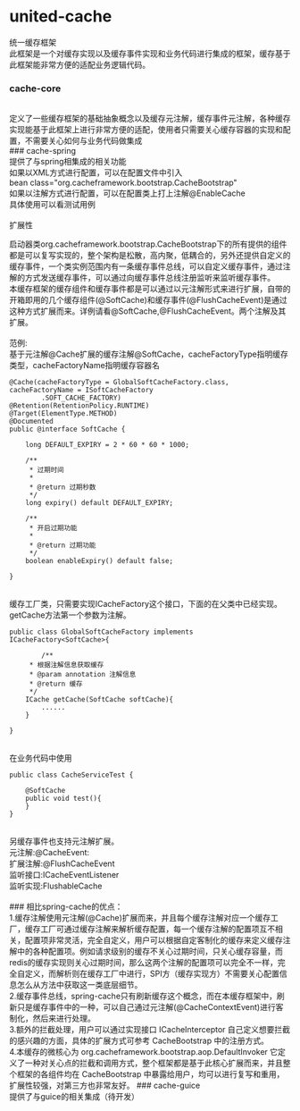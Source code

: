 # united-cache
统一缓存框架 </br>
此框架是一个对缓存实现以及缓存事件实现和业务代码进行集成的框架，缓存基于此框架能非常方便的适配业务逻辑代码。<br>
### cache-core 
</br>
定义了一些缓存框架的基础抽象概念以及缓存元注解，缓存事件元注解，各种缓存实现能基于此框架上进行非常方便的适配，使用者只需要关心缓存容器的实现和配置，不需要关心如何与业务代码做集成</br>
### cache-spring
</br>
提供了与spring相集成的相关功能</br>
如果以XML方式进行配置，可以在配置文件中引入</br>
bean class="org.cacheframework.bootstrap.CacheBootstrap" </br>
如果以注解方式进行配置，可以在配置类上打上注解@EnableCache<br>
具体使用可以看测试用例</br><br>
扩展性

启动器类org.cacheframework.bootstrap.CacheBootstrap下的所有提供的组件都是可以复写实现的，整个架构是松散，高内聚，低耦合的，另外还提供自定义的缓存事件，一个类实例范围内有一条缓存事件总线，可以自定义缓存事件，通过注解的方式发送缓存事件，可以通过向缓存事件总线注册监听来监听缓存事件。<br>
本缓存框架的缓存组件和缓存事件都是可以通过以元注解形式来进行扩展，自带的开箱即用的几个缓存组件(@SoftCache)和缓存事件(@FlushCacheEvent)是通过这种方式扩展而来。详例请看@SoftCache,@FlushCacheEvent。两个注解及其扩展。<br><br>
范例:
<br>基于元注解@Cache扩展的缓存注解@SoftCache，cacheFactoryType指明缓存类型，cacheFactoryName指明缓存容器名
~~~
@Cache(cacheFactoryType = GlobalSoftCacheFactory.class, cacheFactoryName = ISoftCacheFactory
        .SOFT_CACHE_FACTORY)
@Retention(RetentionPolicy.RUNTIME)
@Target(ElementType.METHOD)
@Documented
public @interface SoftCache {

    long DEFAULT_EXPIRY = 2 * 60 * 60 * 1000;

    /**
     * 过期时间
     *
     * @return 过期秒数
     */
    long expiry() default DEFAULT_EXPIRY;

    /**
     * 开启过期功能
     *
     * @return 过期功能
     */
    boolean enableExpiry() default false;

}
~~~
<br>缓存工厂类，只需要实现ICacheFactory<E extends Annotation>这个接口，下面的在父类中已经实现。getCache方法第一个参数为注解。
~~~
public class GlobalSoftCacheFactory implements ICacheFactory<SoftCache>{

        /**
     * 根据注解信息获取缓存
     * @param annotation 注解信息
     * @return 缓存
     */
    ICache getCache(SoftCache softCache){
        ......
    }

}
~~~
<br> 在业务代码中使用
~~~
public class CacheServiceTest {
    
    @SoftCache
    public void test(){
    }
}
~~~
<br>
另缓存事件也支持元注解扩展。<br>
元注解:@CacheEvent:<br>
扩展注解:@FlushCacheEvent<br>
监听接口:ICacheEventListener<br>
监听实现:FlushableCache<br>
<br>
### 相比spring-cache的优点：
<br>
1.缓存注解使用元注解(@Cache)扩展而来，并且每个缓存注解对应一个缓存工厂，缓存工厂可通过缓存注解来解析缓存配置，每一个缓存注解的配置项互不相关，配置项非常灵活，完全自定义，用户可以根据自定客制化的缓存来定义缓存注解中的各种配置项。例如请求级别的缓存不关心过期时间，只关心缓存容量，而redis的缓存实现则关心过期时间，那么这两个注解的配置项可以完全不一样，完全自定义，而解析则在缓存工厂中进行，SPI方（缓存实现方）不需要关心配置信息怎么从方法中获取这一类底层细节。<br>
2.缓存事件总线，spring-cache只有刷新缓存这个概念，而在本缓存框架中，刷新只是缓存事件中的一种，可以自己通过元注解(@CacheContextEvent)进行客制化，然后来进行处理。<br>
3.额外的拦截处理，用户可以通过实现接口 ICacheInterceptor 自己定义想要拦截的感兴趣的方面，具体的扩展方式可参考 CacheBootstrap 中的注册方式。<br>
4.本缓存的微核心为 org.cacheframework.bootstrap.aop.DefaultInvoker 它定义了一种对关心点的拦截和调用方式，整个框架都是基于此核心扩展而来，并且整个框架的各组件均在 CacheBootstrap 中暴露给用户，均可以进行复写和重用，扩展性较强，对第三方也非常友好。
### cache-guice
<br>
提供了与guice的相关集成（待开发）<br>
